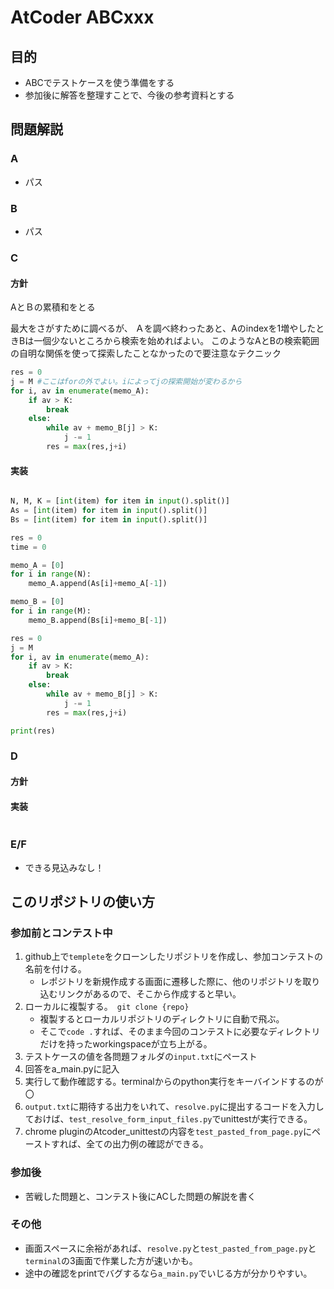 # AtCoder ABCxxx

## 目的

* ABCでテストケースを使う準備をする
* 参加後に解答を整理すことで、今後の参考資料とする
  

## 問題解説

### A

* パス

### B

* パス

### C

#### 方針

AとＢの累積和をとる

最大をさがすために調べるが、
Ａを調べ終わったあと、Aのindexを1増やしたときBは一個少ないところから検索を始めればよい。
このようなAとBの検索範囲の自明な関係を使って探索したことなかったので要注意なテクニック


```python
res = 0
j = M #ここはforの外でよい。iによってjの探索開始が変わるから
for i, av in enumerate(memo_A):
    if av > K:
        break
    else:
        while av + memo_B[j] > K:
            j -= 1
        res = max(res,j+i)
```


#### 実装

```python:C.py

N, M, K = [int(item) for item in input().split()]
As = [int(item) for item in input().split()]
Bs = [int(item) for item in input().split()]

res = 0
time = 0

memo_A = [0]
for i in range(N):
    memo_A.append(As[i]+memo_A[-1])

memo_B = [0]
for i in range(M):
    memo_B.append(Bs[i]+memo_B[-1])

res = 0
j = M
for i, av in enumerate(memo_A):
    if av > K:
        break
    else:
        while av + memo_B[j] > K:
            j -= 1
        res = max(res,j+i)

print(res)

```

### D

#### 方針

#### 実装

```python:D.py

```

### E/F

* できる見込みなし！

## このリポジトリの使い方

### 参加前とコンテスト中
1. github上で`templete`をクローンしたリポジトリを作成し、参加コンテストの名前を付ける。
   * レポジトリを新規作成する画面に遷移した際に、他のリポジトリを取り込むリンクがあるので、そこから作成すると早い。 
2. ローカルに複製する。　`git clone {repo}`
   * 複製するとローカルリポジトリのディレクトリに自動で飛ぶ。
   * そこで`code .`すれば、そのまま今回のコンテストに必要なディレクトリだけを持ったworkingspaceが立ち上がる。
3. テストケースの値を各問題フォルダの`input.txt`にペースト
4. 回答をa_main.pyに記入
5. 実行して動作確認する。terminalからのpython実行をキーバインドするのが〇
6. `output.txt`に期待する出力をいれて、`resolve.py`に提出するコードを入力しておけば、`test_resolve_form_input_files.py`でunittestが実行できる。
7. chrome pluginのAtcoder_unittestの内容を`test_pasted_from_page.py`にペーストすれば、全ての出力例の確認ができる。

### 参加後
* 苦戦した問題と、コンテスト後にACした問題の解説を書く

### その他
* 画面スペースに余裕があれば、`resolve.py`と`test_pasted_from_page.py`と`terminal`の3画面で作業した方が速いかも。
* 途中の確認をprintでバグするなら`a_main.py`でいじる方が分かりやすい。
